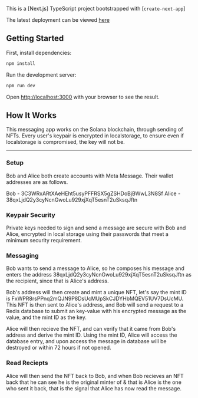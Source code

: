 This is a [Next.js] TypeScript project bootstrapped with [`create-next-app`]

The latest deployment can be viewed [here](https://meta-message-bcxq7js8l-azatvaliev.vercel.app)

## Getting Started

First, install dependencies:
```bash
npm install
```

Run the development server:
```bash
npm run dev
```

Open [http://localhost:3000](http://localhost:3000) with your browser to see the result.


## How It Works

This messaging app works on the Solana blockchain, through sending of NFTs. 
Every user's keypair is encrypted in localstorage, to ensure even if localstorage is compromised, the key will not be.

-----

### Setup

Bob and Alice both create accounts with Meta Message.
Their wallet addresses are as follows.

Bob - 3C3WRxARtXAeHEht5usyPFFRSX5gZSHDoBjBWwL3N8Sf
Alice - 38qxLjdQ2y3cyNcnGwoLu929xjXqT5esnT2uSksqJftn


### Keypair Security

Private keys needed to sign and send a message are secure with Bob and Alice, encrypted in local storage using their passwords that meet a minimum security requirement.


### Messaging

Bob wants to send a message to Alice, so he composes his message and enters the address 38qxLjdQ2y3cyNcnGwoLu929xjXqT5esnT2uSksqJftn as the recipient, since that is Alice's address.

Bob's address will then create and mint a unique NFT, let's say the mint ID is FxWPR8rsPPnq2mQJN9P8DsUcMUpSkCJDYHbMQEV51UV7DsUcMU. This NFT is then sent to Alice's address, and Bob will send a request to a Redis database to submit an key-value with his encrypted message as the value, and the mint ID as the key.

Alice will then recieve the NFT, and can verify that it came from Bob's address and derive the mint ID. Using the mint ID, Alice will access the database entry, and upon access the message in database will be destroyed or within 72 hours if not opened.


### Read Reciepts

Alice will then send the NFT back to Bob, and when Bob recieves an NFT back that he can see he is the original minter of & that is Alice is the one who sent it back, that is the signal that Alice has now read the message. 

